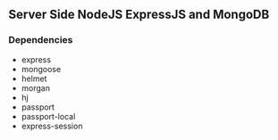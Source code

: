 ## Server Side NodeJS ExpressJS and MongoDB

### Dependencies

- express
- mongoose
- helmet
- morgan
- hj
- passport
- passport-local
- express-session
